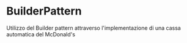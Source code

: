 # BuilderPattern
Utilizzo del Builder pattern attraverso l'implementazione di una cassa automatica del McDonald's
